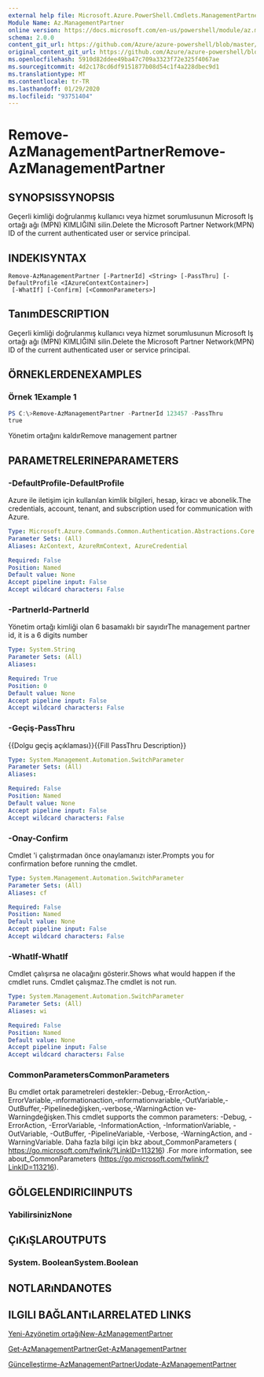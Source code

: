 ```yaml
---
external help file: Microsoft.Azure.PowerShell.Cmdlets.ManagementPartner.dll-Help.xml
Module Name: Az.ManagementPartner
online version: https://docs.microsoft.com/en-us/powershell/module/az.managementpartner/remove-azmanagementpartner
schema: 2.0.0
content_git_url: https://github.com/Azure/azure-powershell/blob/master/src/ManagementPartner/ManagementPartner/help/Remove-AzManagementPartner.md
original_content_git_url: https://github.com/Azure/azure-powershell/blob/master/src/ManagementPartner/ManagementPartner/help/Remove-AzManagementPartner.md
ms.openlocfilehash: 5910d82ddee49ba47c709a3323f72e325f4067ae
ms.sourcegitcommit: 4d2c178cd6df9151877b08d54c1f4a228dbec9d1
ms.translationtype: MT
ms.contentlocale: tr-TR
ms.lasthandoff: 01/29/2020
ms.locfileid: "93751404"
---
```

# <span data-ttu-id="9d9a8-101">Remove-AzManagementPartner</span><span class="sxs-lookup"><span data-stu-id="9d9a8-101">Remove-AzManagementPartner</span></span>

## <span data-ttu-id="9d9a8-102">SYNOPSIS</span><span class="sxs-lookup"><span data-stu-id="9d9a8-102">SYNOPSIS</span></span>
<span data-ttu-id="9d9a8-103">Geçerli kimliği doğrulanmış kullanıcı veya hizmet sorumlusunun Microsoft Iş ortağı ağı (MPN) KIMLIĞINI silin.</span><span class="sxs-lookup"><span data-stu-id="9d9a8-103">Delete the Microsoft Partner Network(MPN) ID of the current authenticated user or service principal.</span></span>

## <span data-ttu-id="9d9a8-104">INDEKI</span><span class="sxs-lookup"><span data-stu-id="9d9a8-104">SYNTAX</span></span>

```
Remove-AzManagementPartner [-PartnerId] <String> [-PassThru] [-DefaultProfile <IAzureContextContainer>]
 [-WhatIf] [-Confirm] [<CommonParameters>]
```

## <span data-ttu-id="9d9a8-105">Tanım</span><span class="sxs-lookup"><span data-stu-id="9d9a8-105">DESCRIPTION</span></span>
<span data-ttu-id="9d9a8-106">Geçerli kimliği doğrulanmış kullanıcı veya hizmet sorumlusunun Microsoft Iş ortağı ağı (MPN) KIMLIĞINI silin.</span><span class="sxs-lookup"><span data-stu-id="9d9a8-106">Delete the Microsoft Partner Network(MPN) ID of the current authenticated user or service principal.</span></span>

## <span data-ttu-id="9d9a8-107">ÖRNEKLERDEN</span><span class="sxs-lookup"><span data-stu-id="9d9a8-107">EXAMPLES</span></span>

### <span data-ttu-id="9d9a8-108">Örnek 1</span><span class="sxs-lookup"><span data-stu-id="9d9a8-108">Example 1</span></span>
```powershell
PS C:\>Remove-AzManagementPartner -PartnerId 123457 -PassThru
true
```

<span data-ttu-id="9d9a8-109">Yönetim ortağını kaldır</span><span class="sxs-lookup"><span data-stu-id="9d9a8-109">Remove management partner</span></span>

## <span data-ttu-id="9d9a8-110">PARAMETRELERINE</span><span class="sxs-lookup"><span data-stu-id="9d9a8-110">PARAMETERS</span></span>

### <span data-ttu-id="9d9a8-111">-DefaultProfile</span><span class="sxs-lookup"><span data-stu-id="9d9a8-111">-DefaultProfile</span></span>
<span data-ttu-id="9d9a8-112">Azure ile iletişim için kullanılan kimlik bilgileri, hesap, kiracı ve abonelik.</span><span class="sxs-lookup"><span data-stu-id="9d9a8-112">The credentials, account, tenant, and subscription used for communication with Azure.</span></span>

```yaml
Type: Microsoft.Azure.Commands.Common.Authentication.Abstractions.Core.IAzureContextContainer
Parameter Sets: (All)
Aliases: AzContext, AzureRmContext, AzureCredential

Required: False
Position: Named
Default value: None
Accept pipeline input: False
Accept wildcard characters: False
```

### <span data-ttu-id="9d9a8-113">-PartnerId</span><span class="sxs-lookup"><span data-stu-id="9d9a8-113">-PartnerId</span></span>
<span data-ttu-id="9d9a8-114">Yönetim ortağı kimliği olan 6 basamaklı bir sayıdır</span><span class="sxs-lookup"><span data-stu-id="9d9a8-114">The management partner id, it is a 6 digits number</span></span>

```yaml
Type: System.String
Parameter Sets: (All)
Aliases:

Required: True
Position: 0
Default value: None
Accept pipeline input: False
Accept wildcard characters: False
```

### <span data-ttu-id="9d9a8-115">-Geçiş</span><span class="sxs-lookup"><span data-stu-id="9d9a8-115">-PassThru</span></span>
<span data-ttu-id="9d9a8-116">{{Dolgu geçiş açıklaması}}</span><span class="sxs-lookup"><span data-stu-id="9d9a8-116">{{Fill PassThru Description}}</span></span>

```yaml
Type: System.Management.Automation.SwitchParameter
Parameter Sets: (All)
Aliases:

Required: False
Position: Named
Default value: None
Accept pipeline input: False
Accept wildcard characters: False
```

### <span data-ttu-id="9d9a8-117">-Onay</span><span class="sxs-lookup"><span data-stu-id="9d9a8-117">-Confirm</span></span>
<span data-ttu-id="9d9a8-118">Cmdlet 'i çalıştırmadan önce onaylamanızı ister.</span><span class="sxs-lookup"><span data-stu-id="9d9a8-118">Prompts you for confirmation before running the cmdlet.</span></span>

```yaml
Type: System.Management.Automation.SwitchParameter
Parameter Sets: (All)
Aliases: cf

Required: False
Position: Named
Default value: None
Accept pipeline input: False
Accept wildcard characters: False
```

### <span data-ttu-id="9d9a8-119">-WhatIf</span><span class="sxs-lookup"><span data-stu-id="9d9a8-119">-WhatIf</span></span>
<span data-ttu-id="9d9a8-120">Cmdlet çalışırsa ne olacağını gösterir.</span><span class="sxs-lookup"><span data-stu-id="9d9a8-120">Shows what would happen if the cmdlet runs.</span></span>
<span data-ttu-id="9d9a8-121">Cmdlet çalışmaz.</span><span class="sxs-lookup"><span data-stu-id="9d9a8-121">The cmdlet is not run.</span></span>

```yaml
Type: System.Management.Automation.SwitchParameter
Parameter Sets: (All)
Aliases: wi

Required: False
Position: Named
Default value: None
Accept pipeline input: False
Accept wildcard characters: False
```

### <span data-ttu-id="9d9a8-122">CommonParameters</span><span class="sxs-lookup"><span data-stu-id="9d9a8-122">CommonParameters</span></span>
<span data-ttu-id="9d9a8-123">Bu cmdlet ortak parametreleri destekler:-Debug,-ErrorAction,-ErrorVariable,-ınformationaction,-ınformationvariable,-OutVariable,-OutBuffer,-Pipelinedeğişken,-verbose,-WarningAction ve-Warningdeğişken.</span><span class="sxs-lookup"><span data-stu-id="9d9a8-123">This cmdlet supports the common parameters: -Debug, -ErrorAction, -ErrorVariable, -InformationAction, -InformationVariable, -OutVariable, -OutBuffer, -PipelineVariable, -Verbose, -WarningAction, and -WarningVariable.</span></span> <span data-ttu-id="9d9a8-124">Daha fazla bilgi için bkz about_CommonParameters ( https://go.microsoft.com/fwlink/?LinkID=113216) .</span><span class="sxs-lookup"><span data-stu-id="9d9a8-124">For more information, see about_CommonParameters (https://go.microsoft.com/fwlink/?LinkID=113216).</span></span>

## <span data-ttu-id="9d9a8-125">GÖLGELENDIRICI</span><span class="sxs-lookup"><span data-stu-id="9d9a8-125">INPUTS</span></span>

### <span data-ttu-id="9d9a8-126">Yabilirsiniz</span><span class="sxs-lookup"><span data-stu-id="9d9a8-126">None</span></span>

## <span data-ttu-id="9d9a8-127">ÇıKıŞLAR</span><span class="sxs-lookup"><span data-stu-id="9d9a8-127">OUTPUTS</span></span>

### <span data-ttu-id="9d9a8-128">System. Boolean</span><span class="sxs-lookup"><span data-stu-id="9d9a8-128">System.Boolean</span></span>

## <span data-ttu-id="9d9a8-129">NOTLARıNDA</span><span class="sxs-lookup"><span data-stu-id="9d9a8-129">NOTES</span></span>

## <span data-ttu-id="9d9a8-130">ILGILI BAĞLANTıLAR</span><span class="sxs-lookup"><span data-stu-id="9d9a8-130">RELATED LINKS</span></span>

[<span data-ttu-id="9d9a8-131">Yeni-Azyönetim ortağı</span><span class="sxs-lookup"><span data-stu-id="9d9a8-131">New-AzManagementPartner</span></span>](./New-AzManagementPartner.md)

[<span data-ttu-id="9d9a8-132">Get-AzManagementPartner</span><span class="sxs-lookup"><span data-stu-id="9d9a8-132">Get-AzManagementPartner</span></span>](./Get-AzManagementPartner.md)

[<span data-ttu-id="9d9a8-133">Güncelleştirme-AzManagementPartner</span><span class="sxs-lookup"><span data-stu-id="9d9a8-133">Update-AzManagementPartner</span></span>](./Update-AzManagementPartner.md)